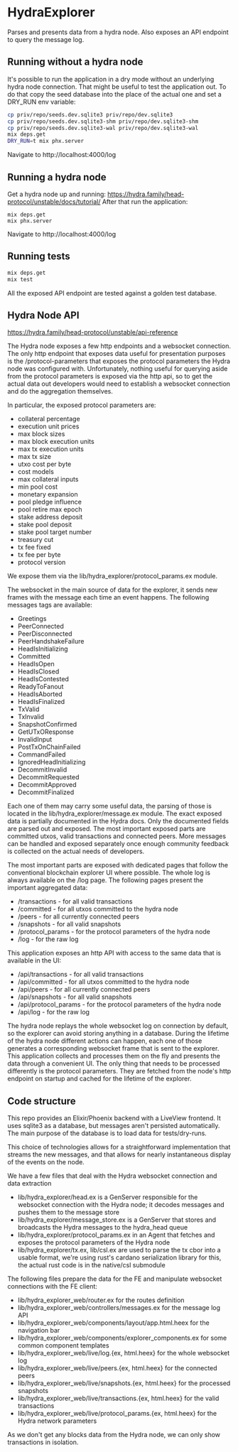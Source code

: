 # HydraExplorer

Parses and presents data from a hydra node. Also exposes an API endpoint to query the message log.

## Running without a hydra node
It's possible to run the application in a dry mode without an underlying hydra node connection. That might be useful to
test the application out. To do that copy the seed database into the place of the actual one and set a DRY_RUN env
variable:
```sh
cp priv/repo/seeds.dev.sqlite3 priv/repo/dev.sqlite3
cp priv/repo/seeds.dev.sqlite3-shm priv/repo/dev.sqlite3-shm
cp priv/repo/seeds.dev.sqlite3-wal priv/repo/dev.sqlite3-wal
mix deps.get
DRY_RUN=t mix phx.server
```
Navigate to http://localhost:4000/log

## Running a hydra node
Get a hydra node up and running:
https://hydra.family/head-protocol/unstable/docs/tutorial/
After that run the application:
```
mix deps.get
mix phx.server
```
Navigate to http://localhost:4000/log

## Running tests
```sh
mix deps.get
mix test
```
All the exposed API endpoint are tested against a golden test database.

## Hydra Node API
https://hydra.family/head-protocol/unstable/api-reference

The Hydra node exposes a few http endpoints and a websocket connection. The only http endpoint that exposes data useful
for presentation purposes is the /protocol-parameters that exposes the protocol parameters the Hydra node was
configured with. Unfortunately, nothing useful for querying aside from the protocol parameters is exposed via the http
api, so to get the actual data out developers would need to establish a websocket connection and do the aggregation
themselves.

In particular, the exposed protocol parameters are:
- collateral percentage
- execution unit prices
- max block sizes
- max block execution units
- max tx execution units
- max tx size
- utxo cost per byte
- cost models
- max collateral inputs
- min pool cost
- monetary expansion
- pool pledge influence
- pool retire max epoch
- stake address deposit
- stake pool deposit
- stake pool target number
- treasury cut
- tx fee fixed
- tx fee per byte
- protocol version

We expose them via the lib/hydra_explorer/protocol_params.ex module.

The websocket in the main source of data for the explorer, it sends new frames with the message each time an event
happens. The following messages tags are available:
- Greetings
- PeerConnected
- PeerDisconnected
- PeerHandshakeFailure
- HeadIsInitializing
- Committed
- HeadIsOpen
- HeadIsClosed
- HeadIsContested
- ReadyToFanout
- HeadIsAborted
- HeadIsFinalized
- TxValid
- TxInvalid
- SnapshotConfirmed
- GetUTxOResponse
- InvalidInput
- PostTxOnChainFailed
- CommandFailed
- IgnoredHeadInitializing
- DecommitInvalid
- DecommitRequested
- DecommitApproved
- DecommitFinalized

Each one of them may carry some useful data, the parsing of those is located in the lib/hydra_explorer/message.ex
module. The exact exposed data is partially documented in the Hydra docs. Only the documented fields are parsed out and
exposed. The most important exposed parts are committed utxos, valid transactions and connected peers. More messages can
be handled and exposed separately once enough community feedback is collected on the actual needs of developers.

The most important parts are exposed with dedicated pages that follow the conventional blockchain explorer UI where
possible. The whole log is always available on the /log page. The following pages present the important aggregated data:
- /transactions - for all valid transactions
- /committed - for all utxos committed to the hydra node
- /peers - for all currently connected peers
- /snapshots - for all valid snapshots
- /protocol_params - for the protocol parameters of the hydra node
- /log - for the raw log

This application exposes an http API with access to the same data that is available in the UI:
- /api/transactions - for all valid transactions
- /api/committed - for all utxos committed to the hydra node
- /api/peers - for all currently connected peers
- /api/snapshots - for all valid snapshots
- /api/protocol_params - for the protocol parameters of the hydra node
- /api/log - for the raw log

The hydra node replays the whole websocket log on connection by default, so the explorer can avoid storing anything in a
database. During the lifetime of the hydra node different actions can happen, each one of those generates a
corresponding websocket frame that is sent to the explorer. This application collects and processes them on the fly and
presents the data through a convenient UI. The only thing that needs to be processed differently is the protocol
parameters. They are fetched from the node's http endpoint on startup and cached for the lifetime of the explorer.

## Code structure
This repo provides an Elixir/Phoenix backend with a LiveView frontend. It uses sqlite3 as a database, but messages
aren't persisted automatically. The main purpose of the database is to load data for tests/dry-runs.

This choice of technologies allows for a straightforward implementation that streams the new messages, and that allows
for nearly instantaneous display of the events on the node.

We have a few files that deal with the Hydra websocket connection and data extraction
* lib/hydra_explorer/head.ex is a GenServer responsible for the websocket connection with the Hydra node; it decodes
  messages and pushes them to the message store
* lib/hydra_explorer/message_store.ex is a GenServer that stores and broadcasts the Hydra messages to the hydra_head
  queue
* lib/hydra_explorer/protocol_params.ex in an Agent that fetches and exposes the protocol parameters of the Hydra node
* lib/hydra_explorer/tx.ex, lib/csl.ex are used to parse the tx cbor into a usable format, we're using rust's cardano
  serialization library for this, the actual rust code is in the native/csl submodule

The following files prepare the data for the FE and manipulate websocket connections with the FE client:
* lib/hydra_explorer_web/router.ex for the routes definition
* lib/hydra_explorer_web/controllers/messages.ex for the message log API
* lib/hydra_explorer_web/components/layout/app.html.heex for the navigation bar
* lib/hydra_explorer_web/components/explorer_components.ex for some common component templates
* lib/hydra_explorer_web/live/log.{ex, html.heex} for the whole websocket log
* lib/hydra_explorer_web/live/peers.{ex, html.heex} for the connected peers
* lib/hydra_explorer_web/live/snapshots.{ex, html.heex} for the processed snapshots
* lib/hydra_explorer_web/live/transactions.{ex, html.heex} for the valid transactions
* lib/hydra_explorer_web/live/protocol_params.{ex, html.heex} for the Hydra network parameters

As we don't get any blocks data from the Hydra node, we can only show transactions in isolation.
